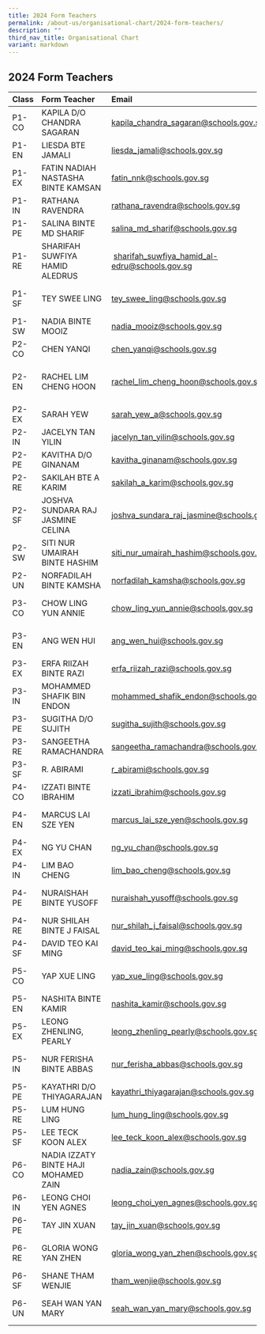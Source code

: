 ```yaml
---
title: 2024 Form Teachers
permalink: /about-us/organisational-chart/2024-form-teachers/
description: ""
third_nav_title: Organisational Chart
variant: markdown
---
```

## 2024 Form Teachers


| Class | Form Teacher | Email | Form Teacher | Email | 
|:--------|:--------|:--------|:--------|:--------|
| P1-CO | KAPILA D/O CHANDRA SAGARAN | kapila_chandra_sagaran@schools.gov.sg | LOKE WEI MING |  loke_wei_ming@schools.gov.sg |
|  P1-EN | LIESDA BTE JAMALI | liesda_jamali@schools.gov.sg | TAN YEN LIN JESSICA | tan_yen_lin_jessica@schools.gov.sg |
|  P1-EX | FATIN NADIAH NASTASHA BINTE KAMSAN | fatin_nnk@schools.gov.sg | LU QIULING | lu_qiuling@schools.gov.sg |
|  P1-IN | RATHANA RAVENDRA |  rathana_ravendra@schools.gov.sg | SUNSHINE ONG SIQI | sunshine_ong_siqi@schools.gov.sg | Karmila Binte Hussin | karmila_hussin@schools.gov.sg|
|  P1-PE | SALINA BINTE MD SHARIF | salina_md_sharif@schools.gov.sg | POH TING YAN EVELYN | evelyn_poh_ting_yan@schools.gov.sg |
|  P1-RE | SHARIFAH SUWFIYA HAMID ALEDRUS |  sharifah_suwfiya_hamid_al-edru@schools.gov.sg | CHIA JAEL | chia_jael@schools.gov.sg |
|  P1-SF | TEY SWEE LING | tey_swee_ling@schools.gov.sg | NUR FADHILLAH BINTE MUSA | nur_fadhillah_musa@schools.gov.sg |
|  P1-SW | NADIA BINTE MOOIZ | nadia_mooiz@schools.gov.sg | SIM JIAK HO | sim_jiak_ho@schools.gov.sg |
|  P2-CO | CHEN YANQI |chen_yanqi@schools.gov.sg | HU XUELING, OLIVIA | hu_xueling_olivia@schools.gov.sg |
|  P2-EN | RACHEL LIM CHENG HOON | rachel_lim_cheng_hoon@schools.gov.sg | NURULHUDA BINTE MOHAMAD HALIM | urulhuda_mohamad_halim@schools.gov.sg |
|  P2-EX | SARAH YEW | sarah_yew_a@schools.gov.sg | CHONG SIN YING | chong_sin_ying@moe.edu.sg | KALAISELVAN S/O BALASUBRAMANIAM | kalaiselvan_balasubramaniam@schools.gov.sg	|
|  P2-IN | JACELYN TAN YILIN | jacelyn_tan_yilin@schools.gov.sg | SUTHA KRISHNAN | sutha_krishnan@schools.gov.sg |
|  P2-PE | KAVITHA D/O GINANAM | kavitha_ginanam@schools.gov.sg | POON SZE YI	 | poon_sze_yi@schools.gov.sg | 
|  P2-RE | SAKILAH BTE A KARIM | sakilah_a_karim@schools.gov.sg | LIM KAN BOON | lim_kan_boon@schools.gov.sg |
|  P2-SF | JOSHVA SUNDARA RAJ JASMINE CELINA | joshva_sundara_raj_jasmine@schools.gov.sg | NUR SYAFIQAH BINTE BAHARUDIN | nur_syafiqah_baharudin@schools.gov.sg | CHEN WEI | chen_wei@schools.gov.sg | 
|  P2-SW | SITI NUR UMAIRAH BINTE HASHIM | siti_nur_umairah_hashim@schools.gov.sg | SIM CHEE KUAN | sim_chee_kuan@schools.gov.sg |
|  P2-UN | NORFADILAH BINTE KAMSHA | norfadilah_kamsha@schools.gov.sg | YEO JESSIE | yeo_jessie@schools.gov.sg |
|  P3-CO | CHOW LING YUN ANNIE | chow_ling_yun_annie@schools.gov.sg | NOORAIDAH BTE MOHD NASIR | nooraidah_mohd_nasir@schools.gov.sg |
|  P3-EN | ANG WEN HUI | ang_wen_hui@schools.gov.sg | SAKINAH NAZIHAH BINTE ROSLAN | sakinah_nazihah_roslan@schools.gov.sg | WANG MANLI | wang_manli@schools.gov.sg |
|  P3-EX | ERFA RIIZAH BINTE RAZI | erfa_riizah_razi@schools.gov.sg | ONG XIN YI | ong_xin_yi_a@schools.gov.sg  | KUMAR HARINI | kumar_harini@schools.gov.sg |
|  P3-IN | MOHAMMED SHAFIK BIN ENDON | mohammed_shafik_endon@schools.gov.sg | RALPH PAUL CHAN ZHI WEI | ralph_paul_chan_zhi@schools.gov.sg | CAROL ONG JIA HUI | ong_jia_hui@schools.gov.sg |
|  P3-PE | SUGITHA D/O SUJITH | sugitha_sujith@schools.gov.sg | ZHUO CANGYUAN | zhuo_cangyuan@schools.gov.sg  | 
|  P3-RE | SANGEETHA RAMACHANDRA | sangeetha_ramachandra@schools.gov.sg | AW JIA YU EUNICE | aw_jia_yu_eunice@schools.gov.sg 
|  P3-SF | R. ABIRAMI | r_abirami@schools.gov.sg |  HO KOON MIN MARTIN | ho_koon_min_martin | 
|  P4-CO | IZZATI BINTE IBRAHIM | izzati_ibrahim@schools.gov.sg | LYDIA TEE AI LEEN |  	lydia_tee_ai_leen@schools.gov.sg | 
|  P4-EN | MARCUS LAI SZE YEN | marcus_lai_sze_yen@schools.gov.sg | SAFIYAH SALMI BINTE OTHMAN | safiyah_salmi_othman@schools.gov.sg | 
|  P4-EX | NG YU CHAN | ng_yu_chan@schools.gov.sg | ROHANI BTE AHMAD ASI | rohani_ahmad_asi@schools.gov.sg | SIM TAI WEE KITSON | sim_tai_wee_kitson@schools.gov.sg | 
|  P4-IN | LIM BAO CHENG | lim_bao_cheng@schools.gov.sg | LIN WEIHENG VICTOR | lin_weiheng_victor@schools.gov.sg |
|  P4-PE | NURAISHAH BINTE YUSOFF | nuraishah_yusoff@schools.gov.sg | LIM SOON KEONG JOSEPH | lim_soon_keong_joseph@schools.gov.sg | LEE CHING | 	lee_ching@schools.gov.sg |
|  P4-RE | NUR SHILAH BINTE J FAISAL  | nur_shilah_j_faisal@schools.gov.sg | YAMUNA PUVANADERAN | yamuna_puvanaderan@schools.gov.sg | POH ZHI QIN, LIONEL | poh_zhi_qin_lionel@schools.gov.sg |
|  P4-SF | DAVID TEO KAI MING | david_teo_kai_ming@schools.gov.sg | TAN SEE SAME | 	tan_see_same@schools.gov.sg |
|  P5-CO | YAP XUE LING | yap_xue_ling@schools.gov.sg | MAKHFADZAH BTE ABU BAKAR | makhfadzah_abu_bakar@schools.gov.sg | Genevieve Chong Yan Ling | genevieve_chong_yan_ling@schools.gov.sg |
|  P5-EN | NASHITA BINTE KAMIR | nashita_kamir@schools.gov.sg | ZHANG LIJUAN | zhang_lijuan_a@moe.edu.sg | 
|  P5-EX | 	LEONG ZHENLING, PEARLY | leong_zhenling_pearly@schools.gov.sg | MUHAMMAD HASYIM BIN MOHAMAD ISA | muhammad_hasyim_mohamad@schools.gov.sg |
|  P5-IN | NUR FERISHA BINTE ABBAS | nur_ferisha_abbas@schools.gov.sg |CARMEN DOMINIQUE TAN JIA WEN | carmen_dominique_tan@schools.gov.sg | MUHAMMAD HAFIZH BIN ABDUL GHANI | muhammad_hafizh_abdul_ghani@schools.gov.sg |
|  P5-PE | KAYATHRI D/O THIYAGARAJAN | kayathri_thiyagarajan@schools.gov.sg | GOH MEI JUAN JEAN | goh_mei_juan_jean@schools.gov.sg | JASON LAW | jason_law@schools.gov.sg |
|  P5-RE |  LUM HUNG LING | lum_hung_ling@schools.gov.sg | SEAH WAN YAN MARY | seah_wan_yan_mary@schools.gov.sg | LEONG ZHENLING, PEARLY | leong_zhenling_pearly@schools.gov.sg | LEONG CHOI YEN AGNES | leong_choi_yen_agnes@schools.gov.sg |
| P5-SF | LEE TECK KOON ALEX | lee_teck_koon_alex@schools.gov.sg | ONN KAI FENG | onn_kai_feng@schools.gov.sg | LUA LI WEN | lua_li_wen@schools.gov.sg |
|  P6-CO | NADIA IZZATY BINTE HAJI MOHAMED ZAIN | nadia_zain@schools.gov.sg | MAZLENNY BTE MOSRAN | mazlenny_mosran@schools.gov.sg | PHANG XUE FEN SERINA | phang_xue_fen_serina@schools.gov.sg |
|  P6-IN | LEONG CHOI YEN AGNES | leong_choi_yen_agnes@schools.gov.sg |GAO QINGFANG | gao_qingfang@schools.gov.sg | LAL BHARWANI | lal_bharwani@schools.gov.sg |
|  P6-PE |TAY JIN XUAN | tay_jin_xuan@schools.gov.sg | LAI WEE CHONG | lai_wee_chong@schools.gov.sg |
|  P6-RE | GLORIA WONG YAN ZHEN | gloria_wong_yan_zhen@schools.gov.sg | NURUL ASHIKIN TAJULARUS | nurul_ashikin_tajularus@schools.gov.sg | HO PEAK YEN | ho_peak_yen@schools.gov.sg |
|  P6-SF | SHANE THAM WENJIE | 	tham_wenjie@schools.gov.sg | VASAGI KUMARASEN | vasagi_kumarasen@schools.gov.sg  |
|  P6-UN | SEAH WAN YAN MARY | seah_wan_yan_mary@schools.gov.sg  | AMANDA HUANG XUANQI | amanda_huang_xuanqi@schools.gov.sg